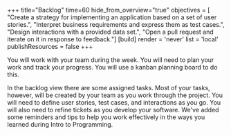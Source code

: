 +++
title="Backlog"
time=60
hide_from_overview="true"
objectives = [
    "Create a strategy for implementing an application based on a set of user stories.",
    "Interpret business requirements and express them as test cases.",
    "Design interactions with a provided data set.",
    "Open a pull request and iterate on it in response to feedback."]
[build]
  render = 'never'
  list = 'local'
  publishResources = false
+++

You will work with your team during the week. You will need to plan your work and track your progress. You will use a kanban planning board to do this.

In the backlog view there are some assigned tasks. Most of your tasks, however, will be created by your team as you work through the project. You will need to define user stories, test cases, and interactions as you go. You will also need to refine tickets as you develop your software. We've added some reminders and tips to help you work effectively in the ways you learned during Intro to Programming.
